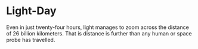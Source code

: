 # Light-Day

Even in just twenty-four hours, light manages to zoom across the distance of 26
billion kilometers. That is distance is further than any human or space probe
has travelled.
